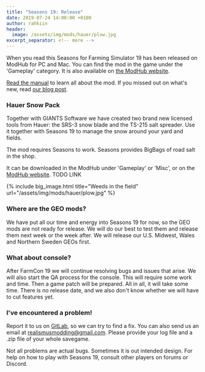 ```yaml
---
title: "Seasons 19: Release"
date: 2019-07-24 14:00:00 +0100
author: rahkiin
header:
  image: /assets/img/mods/hauer/plow.jpg
excerpt_separator: <!-- more -->
---
```


When you read this Seasons for Farming Simulator 19 has been released on ModHub for PC and Mac. You can find the mod in the game under the 'Gameplay' category. It is also available on [the ModHub website](https://farming-simulator.com/mod.php?mod_id=137669).

[Read the manual](/mods/seasons19/manual) to learn all about the mod. If you missed out on what's new, read [our blog post](/blog/2019/07/11/seasons19.html).

<!-- more -->

### Hauer Snow Pack

Together with GIANTS Software we have created two brand new licensed tools from Hauer: the SRS-3 snow blade and the TS-215 salt spreader. Use it together with Seasons 19 to manage the snow around your yard and fields.

The mod requires Seasons to work. Seasons provides BigBags of road salt in the shop.

It can be downloaded in the ModHub under 'Gameplay' or 'Misc', or on the [ModHub website](https://farming-simulator.com/mod.php?mod_id=). TODO LINK

{% include big_image.html title="Weeds in the field" url="/assets/img/mods/hauer/plow.jpg" %}

### Where are the GEO mods?

We have put all our time and energy into Seasons 19 for now, so the GEO mods are not ready for release. We will do our best to test them and release them next week or the week after. We will release our U.S. Midwest, Wales and Northern Sweden GEOs first.

### What about console?

After FarmCon 19 we will continue resolving bugs and issues that arise. We will also start the QA process for the console. This will require some work and time. Then a game patch will be prepared. All in all, it will take some time. There is no release date, and we also don't know whether we will have to cut features yet.

### I've encountered a problem!

Report it to us on [GitLab](https://gitlab.com/realismusmodding/fs19_rm_seasons/issues), so we can try to find a fix. You can also send us an email at [realismusmodding@gmail.com](mailto:realismusmodding@gmail.com). Please provide your log file and a .zip file of your whole savegame.

Not all problems are actual bugs. Sometimes it is out intended design. For help on how to play with Seasons 19, consult other players on forums or Discord.
